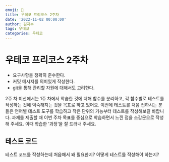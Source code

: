```yaml
---
emoji: 🚀
title: 우테코 프리코스 2주차
date: '2022-11-02 00:00:00'
author: 김지수
tags: 우테코
categories: 우테코
---
```


# 우테코 프리코스 2주차

- 요구사항을 정확히 준수한다.
- 커밋 메시지를 의미있게 작성한다.
- git을 통해 관리할 자원에 대해서도 고려한다.

2주 차 미션에서는 1주 차에서 학습한 것에 더해 함수를 분리하고, 각 함수별로 테스트를 작성하는 것에 익숙해지는 것을 목표로 하고 있어요. 이번에 테스트를 처음 접하시는 분들은 언어별 테스트 도구를 학습하고 작은 단위의 기능부터 테스트를 작성해보길 바랍니다. 과제를 제출할 때 이번 주차 목표를 중심으로 학습하면서 느낀 점을 소감문으로 작성해 주세요. 이때 학습한 '과정’을 잘 드러내 주세요.

## 테스트 코드
테스트 코드를 작성하는데 처음해서 왜 필요한지? 어떻게 테스트를 작성해야 하는지?